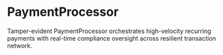 # PaymentProcessor
Tamper-evident PaymentProcessor orchestrates high-velocity recurring payments with real-time compliance oversight across resilient transaction network.
